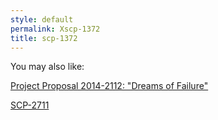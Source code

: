 ```yaml
---
style: default
permalink: Xscp-1372
title: scp-1372
---
```

You may also like:

[Project Proposal 2014-2112: "Dreams of Failure"](http://scp-wiki.net/project-proposal-2014-2112)

[SCP-2711](http://scp-wiki.net/scp-2711)
